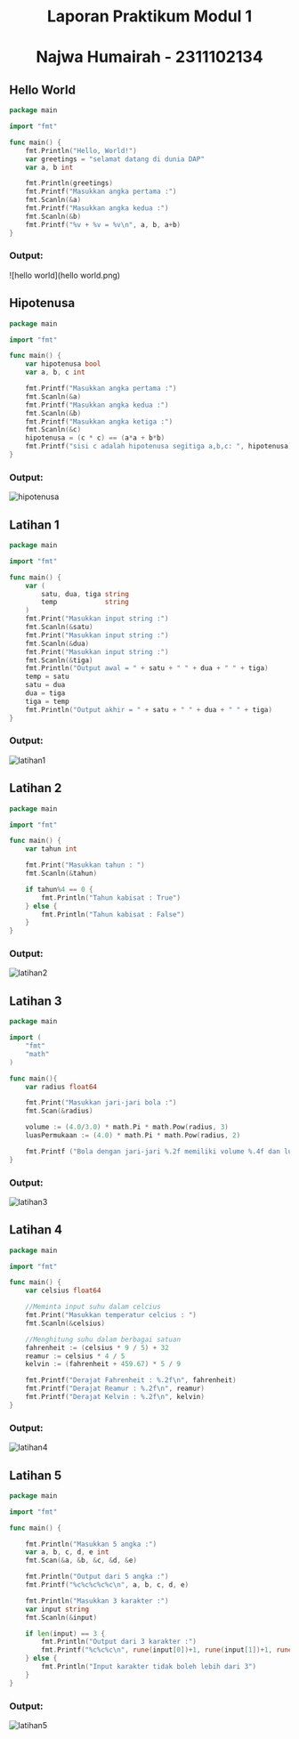 # <h1 align="center">Laporan Praktikum Modul 1</h1>


<h1 align="center">Najwa Humairah - 2311102134</h1>

## Hello World

```go
package main

import "fmt"

func main() {
	fmt.Println("Hello, World!")
	var greetings = "selamat datang di dunia DAP"
	var a, b int

	fmt.Println(greetings)
	fmt.Printf("Masukkan angka pertama :")
	fmt.Scanln(&a)
	fmt.Printf("Masukkan angka kedua :")
	fmt.Scanln(&b)
	fmt.Printf("%v + %v = %v\n", a, b, a+b)
}

```

### Output:

![hello world](hello world.png)

## Hipotenusa

```go
package main

import "fmt"

func main() {
	var hipotenusa bool
	var a, b, c int

	fmt.Printf("Masukkan angka pertama :")
	fmt.Scanln(&a)
	fmt.Printf("Masukkan angka kedua :")
	fmt.Scanln(&b)
	fmt.Printf("Masukkan angka ketiga :")
	fmt.Scanln(&c)
	hipotenusa = (c * c) == (a*a + b*b)
	fmt.Printf("sisi c adalah hipotenusa segitiga a,b,c: ", hipotenusa)
}

```

### Output:

![hipotenusa](hipotenusa.png)

## Latihan 1

```go
package main

import "fmt"

func main() {
	var (
		satu, dua, tiga string
		temp            string
	)
	fmt.Print("Masukkan input string :")
	fmt.Scanln(&satu)
	fmt.Print("Masukkan input string :")
	fmt.Scanln(&dua)
	fmt.Print("Masukkan input string :")
	fmt.Scanln(&tiga)
	fmt.Println("Output awal = " + satu + " " + dua + " " + tiga)
	temp = satu
	satu = dua
	dua = tiga
	tiga = temp
	fmt.Println("Output akhir = " + satu + " " + dua + " " + tiga)
}

```

### Output:

![latihan1](latihan1.png)

## Latihan 2

```go
package main

import "fmt"

func main() {
	var tahun int

	fmt.Print("Masukkan tahun : ")
	fmt.Scanln(&tahun)

	if tahun%4 == 0 {
		fmt.Println("Tahun kabisat : True")
	} else {
		fmt.Println("Tahun kabisat : False")
	}
}

```

### Output:

![latihan2](latihan2.png)

## Latihan 3

```go
package main 

import (
	"fmt"
	"math"
)

func main(){
	var radius float64

	fmt.Print("Masukkan jari-jari bola :")
	fmt.Scan(&radius)

	volume := (4.0/3.0) * math.Pi * math.Pow(radius, 3)
	luasPermukaan := (4.0) * math.Pi * math.Pow(radius, 2)

	fmt.Printf ("Bola dengan jari-jari %.2f memiliki volume %.4f dan luas kulit %4f\n", radius, volume, luasPermukaan)
}

```

### Output:

![latihan3](latihan3.png)

## Latihan 4

```go
package main

import "fmt"

func main() {
	var celsius float64

	//Meminta input suhu dalam celcius
	fmt.Print("Masukkan temperatur celcius : ")
	fmt.Scanln(&celsius)

	//Menghitung suhu dalam berbagai satuan
	fahrenheit := (celsius * 9 / 5) + 32
	reamur := celsius * 4 / 5
	kelvin := (fahrenheit + 459.67) * 5 / 9

	fmt.Printf("Derajat Fahrenheit : %.2f\n", fahrenheit)
	fmt.Printf("Derajat Reamur : %.2f\n", reamur)
	fmt.Printf("Derajat Kelvin : %.2f\n", kelvin)
}

```

### Output:

![latihan4](latihan4.png)

## Latihan 5

```go
package main

import "fmt"

func main() {

	fmt.Println("Masukkan 5 angka :")
	var a, b, c, d, e int
	fmt.Scan(&a, &b, &c, &d, &e)

	fmt.Println("Output dari 5 angka :")
	fmt.Printf("%c%c%c%c%c\n", a, b, c, d, e)

	fmt.Println("Masukkan 3 karakter :")
	var input string
	fmt.Scanln(&input)

	if len(input) == 3 {
		fmt.Println("Output dari 3 karakter :")
		fmt.Printf("%c%c%c\n", rune(input[0])+1, rune(input[1])+1, rune(input[2])+1)
	} else {
		fmt.Println("Input karakter tidak boleh lebih dari 3")
	}
}

```

### Output:

![latihan5](latihan5.png)








